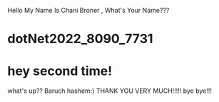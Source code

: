 Hello My Name Is Chani Broner , What's Your Name???
# dotNet2022_8090_7731
# hey second time!
what's up??
Baruch hashem:)
THANK YOU VERY MUCH!!!!!
bye bye!!!